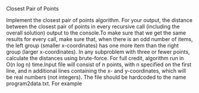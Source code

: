 Closest Pair of Points

Implement the closest pair of points algorithm. For your output, the distance between the closest pair of points in every recursive call (including the overall solution) output to the console.To make sure that we get the same results for every call, make sure that, when there is an odd number of items, the left group (smaller x-coordinates) has one more item than the right group (larger x-coordinates). In any subproblem with three or fewer points, calculate the distances using brute-force. For full credit, algorithm run in O(n log n) time.Input file will consist of n points, with n specified on the first line, and n additional lines containing the x- and y-coordinates, which will be real numbers (not integers). The file should be hardcoded to the name program2data.txt. For example

